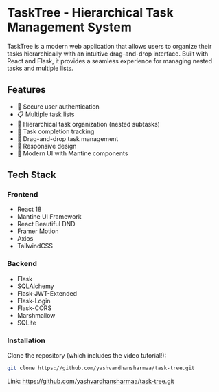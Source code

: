 # TaskTree - Hierarchical Task Management System

TaskTree is a modern web application that allows users to organize their tasks hierarchically with an intuitive drag-and-drop interface. Built with React and Flask, it provides a seamless experience for managing nested tasks and multiple lists.

## Features

- 🔐 Secure user authentication
- 📋 Multiple task lists
- 🌳 Hierarchical task organization (nested subtasks)
- 🎯 Task completion tracking
- 🔄 Drag-and-drop task management
- 📱 Responsive design
- 🎨 Modern UI with Mantine components

## Tech Stack

### Frontend
- React 18
- Mantine UI Framework
- React Beautiful DND
- Framer Motion
- Axios
- TailwindCSS

### Backend
- Flask
- SQLAlchemy
- Flask-JWT-Extended
- Flask-Login
- Flask-CORS
- Marshmallow
- SQLite

### Installation

Clone the repository (which includes the video tutorial!):
```bash
git clone https://github.com/yashvardhansharmaa/task-tree.git
```
Link: https://github.com/yashvardhansharmaa/task-tree.git